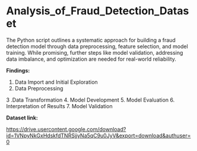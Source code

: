 # Analysis_of_Fraud_Detection_Dataset
 The Python script outlines a systematic approach for building a fraud detection model through data preprocessing, feature selection, and model training. While promising, further steps like model validation, addressing data imbalance, and optimization are needed for real-world reliability.

 **Findings:**
 
1. Data Import and Initial Exploration
2. Data Preprocessing

3 .Data Transformation
4. Model Development
5. Model Evaluation
6. Interpretation of Results
7. Model Validation


**Dataset link:**

https://drive.usercontent.google.com/download?id=1VNpyNkGxHdskfdTNRSjjyNa5qC9u0JyV&export=download&authuser=0


